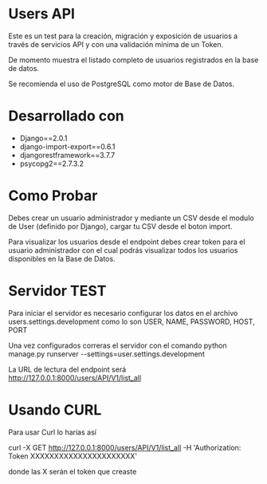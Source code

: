 # Users API 

Este es un test para la creación, migración y exposición de usuarios a través de servicios API y con una validación mínima de un Token.

De momento muestra el listado completo de usuarios registrados en la base de datos.

Se recomienda el uso de PostgreSQL como motor de Base de Datos.


# Desarrollado con

* Django==2.0.1
* django-import-export==0.6.1
* djangorestframework==3.7.7
* psycopg2==2.7.3.2


# Como Probar

Debes crear un usuario administrador y mediante un CSV desde el modulo de User (definido por Django), cargar tu CSV desde el boton import.

Para visualizar los usuarios desde el endpoint debes crear token para el usuario administrador con el cual podrás visualizar todos los usuarios disponibles en la Base de Datos.


# Servidor TEST

Para iniciar el servidor es necesario configurar los datos en el archivo users.settings.development como lo son USER, NAME, PASSWORD, HOST, PORT

Una vez configurados correras el servidor con el comando python manage.py runserver --settings=user.settings.development 

La URL de lectura del endpoint será http://127.0.0.1:8000/users/API/V1/list_all

# Usando CURL

Para usar Curl lo harías así

curl -X GET http://127.0.0.1:8000/users/API/V1/list_all -H 'Authorization: Token XXXXXXXXXXXXXXXXXXXXXX' 

donde las X serán el token que creaste
